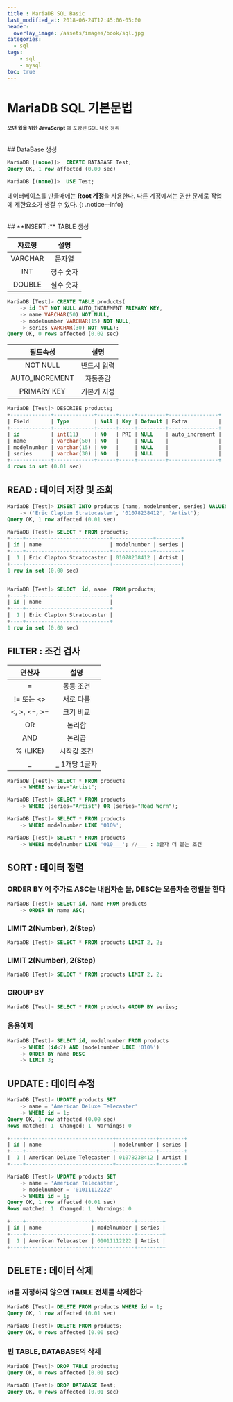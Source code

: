 ```yaml
---
title : MariaDB SQL Basic
last_modified_at: 2018-06-24T12:45:06-05:00
header:
  overlay_image: /assets/images/book/sql.jpg
categories:
  - sql
tags: 
    - sql
    - mysql
toc: true 
---
```



# MariaDB SQL 기본문법

<small>**모던 윕을 위한 JavaScript** 에 포함된 SQL 내용 정리</small>

<br/>
## DataBase 생성

```sql
MariaDB [(none)]>  CREATE BATABASE Test;
Query OK, 1 row affected (0.00 sec)

MariaDB [(none)]>  USE Test;
```

데이터베이스를 만들때에는 **Root 계정**을 사용한다. 다른 계정에서는 권한 문제로 작업에 제한요소가 생길 수 있다.
{: .notice--info}


<br>
## **INSERT :** TABLE 생성

| 자료형       | 설명         |
|:-----------: | :----------: |
| VARCHAR      | 문자열       |
| INT          | 정수 숫자    |
| DOUBLE       | 실수 숫자    |


```sql
MariaDB [Test]> CREATE TABLE products(
    -> id INT NOT NULL AUTO_INCREMENT PRIMARY KEY,
    -> name VARCHAR(50) NOT NULL,
    -> modelnumber VARCHAR(15) NOT NULL,
    -> series VARCHAR(30) NOT NULL);
Query OK, 0 rows affected (0.02 sec)
```

| 필드속성       | 설명          |
| :-------------:| :-----------: |
| NOT NULL       | 반드시 입력   |
| AUTO_INCREMENT | 자동증감      |
| PRIMARY KEY    | 기본키 지정   |

```sql
MariaDB [Test]> DESCRIBE products;
+-------------+-------------+------+-----+---------+----------------+
| Field       | Type        | Null | Key | Default | Extra          |
+-------------+-------------+------+-----+---------+----------------+
| id          | int(11)     | NO   | PRI | NULL    | auto_increment |
| name        | varchar(50) | NO   |     | NULL    |                |
| modelnumber | varchar(15) | NO   |     | NULL    |                |
| series      | varchar(30) | NO   |     | NULL    |                |
+-------------+-------------+------+-----+---------+----------------+
4 rows in set (0.01 sec)
```

## **READ :** 데이터 저장 및 조회

```sql
MariaDB [Test]> INSERT INTO products (name, modelnumber, series) VALUES
    -> ('Eric Clapton Stratocaster', '01078238412', 'Artist');
Query OK, 1 row affected (0.01 sec)
```

```sql
MariaDB [Test]> SELECT * FROM products;
+----+---------------------------+-------------+--------+
| id | name                      | modelnumber | series |
+----+---------------------------+-------------+--------+
|  1 | Eric Clapton Stratocaster | 01078238412 | Artist |
+----+---------------------------+-------------+--------+
1 row in set (0.00 sec)


MariaDB [Test]> SELECT  id, name  FROM products;
+----+---------------------------+
| id | name                      |
+----+---------------------------+
|  1 | Eric Clapton Stratocaster |
+----+---------------------------+
1 row in set (0.00 sec)
```


## **FILTER :** 조건 검사

| 연산자         | 설명          |
|:--------------:|:-------------:|
| =              | 동등 조건     |
| != 또는 <>     | 서로 다름     |
| <, >, <=, >=   | 크기 비교     |
| OR             | 논리합        |
| AND            | 논리곱        | 
| % (LIKE)       | 시작값 조건   |
| _              | _ 1개당 1글자 |

```sql
MariaDB [Test]> SELECT * FROM products
    -> WHERE series="Artist";
``` 

```sql
MariaDB [Test]> SELECT * FROM products
    -> WHERE (series="Artist") OR (series="Road Worn");
```

```sql
MariaDB [Test]> SELECT * FROM products
    -> WHERE modelnumber LIKE '010%';
```

```sql
MariaDB [Test]> SELECT * FROM products
    -> WHERE modelnumber LIKE '010___'; //___ : 3글자 더 붙는 조건
```

## **SORT :** 데이터 정렬

### **ORDER BY** 에 추가로 **ASC**는 **내림차순** 을, **DESC**는 **오름차순** 정렬을 한다

```sql
MariaDB [Test]> SELECT id, name FROM products
    -> ORDER BY name ASC;
```

### **LIMIT 2(Number), 2(Step)**

```sql
MariaDB [Test]> SELECT * FROM products LIMIT 2, 2;
```

### **LIMIT 2(Number), 2(Step)**

```sql
MariaDB [Test]> SELECT * FROM products LIMIT 2, 2;
```

### **GROUP BY**

```sql
MariaDB [Test]> SELECT * FROM products GROUP BY series;
```

### **응용예제**

```sql
MariaDB [Test]> SELECT id, modelnumber FROM products 
    -> WHERE (id<7) AND (modelnumber LIKE '010%')
    -> ORDER BY name DESC
    -> LIMIT 3;
```

## **UPDATE :** 데이터 수정

```sql
MariaDB [Test]> UPDATE products SET 
    -> name = 'American Deluxe Telecaster' 
    -> WHERE id = 1;
Query OK, 1 row affected (0.00 sec)
Rows matched: 1  Changed: 1  Warnings: 0

+----+----------------------------+-------------+--------+
| id | name                       | modelnumber | series |
+----+----------------------------+-------------+--------+
|  1 | American Deluxe Telecaster | 01078238412 | Artist |
+----+----------------------------+-------------+--------+
```

```sql
MariaDB [Test]> UPDATE products SET 
    -> name = 'American Telecaster',
    -> modelnumber = '01011112222'  
    -> WHERE id = 1;
Query OK, 1 row affected (0.01 sec)
Rows matched: 1  Changed: 1  Warnings: 0

+----+---------------------+-------------+--------+
| id | name                | modelnumber | series |
+----+---------------------+-------------+--------+
|  1 | American Telecaster | 01011112222 | Artist |
+----+---------------------+-------------+--------+
```

## **DELETE :** 데이터 삭제

### id를 지정하지 않으면 TABLE 전체를 삭제한다

```sql
MariaDB [Test]> DELETE FROM products WHERE id = 1;
Query OK, 1 row affected (0.01 sec)

MariaDB [Test]> DELETE FROM products;
Query OK, 0 rows affected (0.00 sec)
```

### 빈 TABLE, DATABASE의 삭제

```sql
MariaDB [Test]> DROP TABLE products;
Query OK, 0 rows affected (0.01 sec)

MariaDB [Test]> DROP DATABASE Test;
Query OK, 0 rows affected (0.01 sec)
```
